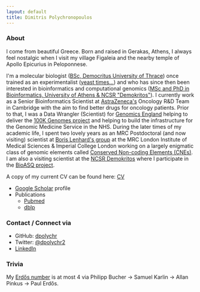 ```yaml
---
layout: default
title: Dimitris Polychronopoulos
---
```


### About

I come from beautiful Greece. Born and raised in Gerakas, Athens, I always feel nostalgic when I visit my village Figaleia and the nearby temple of Apollo Epicurius in Peloponnese. 

I'm a molecular biologist ([BSc, Democritus University of Thrace](http://www.mbg.duth.gr/)) once trained as an experimentalist ([yeast times...](https://www.ncbi.nlm.nih.gov/pubmed/19661920)) and who has since then been interested in bioinformatics and computational genomics ([MSc and PhD in Bioinformatics, University of Athens & NCSR "Demokritos"](http://www.demokritos.gr/?lang=en)). I currently work as a Senior Bioinformatics Scientist at [AstraZeneca's](https://www.astrazeneca.com/) Oncology R&D Team in Cambridge with the aim to find better drugs for oncology patients. Prior to that, I was a Data Wrangler (Scientist) for [Genomics England](https://www.genomicsengland.co.uk/) helping to deliver the [100K Genomes project](https://en.wikipedia.org/wiki/100,000_Genomes_Project) and helping to build the infrastructure for the Genomic Medicine Service in the NHS. During the later times of my academic life, I spent two lovely years as an MRC Postdoctoral (and now visiting) scientist at [Boris Lenhard's group](https://lms.mrc.ac.uk/research-group/computational-regulatory-genomics/) at the MRC London Institute of Medical Sciences & Imperial College London working on a largely enigmatic class of genomic elements called [Conserved Non-coding Elements (CNEs)](https://academic.oup.com/nar/advance-article/doi/10.1093/nar/gkx1074/4599184). I am also a visiting scientist at the [NCSR Demokritos](http://www.demokritos.gr/?lang=en) where I participate in the [BioASQ project](http://bioasq.org/). 

A copy of my current CV can be found here: [CV](https://www.dropbox.com/s/vmmr1kck2ib6edk/Polychronopoulos_cv_en.pdf?dl=0)

- [Google Scholar](https://scholar.google.com/citations?user=LsI4gg0AAAAJ) profile
- Publications
  - [Pubmed](https://www.ncbi.nlm.nih.gov/pubmed/?term=Polychronopoulos+D+AND+(conserved+noncoding+elements+OR+genomics+england+OR+MRC+OR+ctf4+OR+BioASQ)+OR+%22Genomics+England+Research+Consortium%22) 
  - [dblp](https://dblp.uni-trier.de/pers/hd/p/Polychronopoulos:Dimitris)

### Contact / Connect via

- GitHub: [dpolychr](https://github.com/dpolychr)
- Twitter: [@dpolychr2](https://twitter.com/dpolychr2)
- [LinkedIn](https://uk.linkedin.com/in/dimitris-polychronopoulos-b3732a134)

### Trivia
My [Erdős number](https://www.oakland.edu/enp/) is at most 4 via Philipp Bucher → Samuel Karlin → Allan Pinkus → Paul Erdős.
